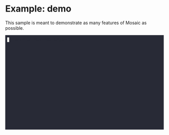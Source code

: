 # Example: demo

This sample is meant to demonstrate as many features of Mosaic as possible.

<img src="../../images/demo.gif">
